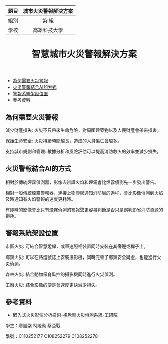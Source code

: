 |      題目       |城市火災警報解決方案​|
| ---------------- |:-----------------------------:|
| 組別             |第I組                  |
| 學校             | 高雄科技大學                  |
<head>
    <meta charset="UTF-8">
    <meta name="viewport" content="width=device-width, initial-scale=1.0">
    <link rel="stylesheet" href="styles.css">
</head>
<body>
    <header>
        <h1>智慧城市火災警報解決方案</h1>
    </header>
    <nav>
        <ul>
            <li><a href="#why">為何需要火災警報</a></li>
            <li><a href="#how">火災警報結合AI的方式</a></li>
            <li><a href="#where">警報系統架設位置</a></li>
            <li><a href="#references">參考資料</a></li>
        </ul>
    </nav>
    <main>
        <section id="why">
            <h2>為何需要火災警報</h2>
            <p>減少財產損失: 火災不只帶來生命危險，對周圍建築物以及人民財產會帶來損害。</p>
            <p>保護生命安全: 火災持續時間越長，造成的人員傷亡會越多。</p>
            <p>支持城市規劃和管理: 數據分析和風險評估可以提高消防救火的效率並減少損失。</p>
        </section>
        <section id="how">
            <h2>火災警報結合AI的方式</h2>
            <p>相對於傳統煙霧偵測器，影像去辨識火焰和煙霧會比煙霧偵測先一步發出警告。</p>
            <p>相對一般傳統煙霧警報器，連接上物聯網通知消防局的過程，會比影像偵測到火焰及時通知有火焰警報的速度更耗時。</p>
            <p>有即時的影像會比只有煙霧偵測的警報聲更容易判斷是否只是誤判節省消防資源的損耗。</p>
        </section>
        <section id="where">
            <h2>警報系統架設位置</h2>
            <p>市區火災: 可結合智慧燈桿，或車速照相裝置同時安裝在其旁邊或桿子上。</p>
            <p>鄉鎮火災: 可以在路燈號誌上安裝攝影機，同時完善了鄉鎮安全疑慮，也能進行火災偵測。</p>
            <p>森林火災: 結合動物保育監控的攝影機同時進行火災偵測。</p>
            <p>工廠火災: 結合影像的便是會速度更快減少損失。</p>
        </section>
        <section id="references">
            <h2>參考資料</h2>
            <ul>
                <li><a href="https://www.itri.org.tw/ListStyle.aspx?DisplayStyle=13_content&SiteID=1&MmmID=1036233405427625204&Trt_idx=3687">嵌入式火災影像分析技術-視覺型火災偵測系統-工研院</a></li>
            </ul>
        </section>
    </main>
    <footer>
        <p>學生：廖胤棨 柯隆勳 蔡亞戰</p>
        <p>學號：C110252177 C108252279 C108252278</p>
    </footer>
</body>
</html>
